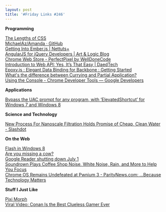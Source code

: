 ```yaml
---
layout: post
title: '#Friday Links #246'
---
```

**Programming**

[The Lengths of CSS](http://css-tricks.com/the-lengths-of-css/)   
[MichaelAz/Amanda · GitHub](https://github.com/MichaelAz/Amanda)   
[Getting Into Ember.js | Nettuts+](http://net.tutsplus.com/tutorials/javascript-ajax/getting-into-ember-js/)   
[AngularJS for jQuery Developers | Art & Logic Blog](http://blog.artlogic.com/2013/03/06/angularjs-for-jquery-developers/)   
[Chrome Web Store - PerfectPixel by WellDoneCode](https://chrome.google.com/webstore/detail/perfectpixel-by-welldonec/dkaagdgjmgdmbnecmcefdhjekcoceebi?hl=en)   
[Introduction to Web API: Yes, It’s That Easy | DaedTech](http://www.daedtech.com/introduction-to-web-api-yes-its-that-easy)   
[Epoxy.js : Elegant Data Binding for Backbone : Getting Started](http://epoxyjs.org/tutorials.html)   
[What's the difference between Currying and Partial Application?](http://raganwald.com/2013/03/07/currying-and-partial-application.html)   
[Using the Console - Chrome Developer Tools — Google Developers](https://developers.google.com/chrome-developer-tools/docs/console)

**Applications**

[Bypass the UAC prompt for any program, with ‘ElevatedShortcut’ for Windows 7 and Windows 8](http://www.freewaregenius.com/bypass-the-uac-prompt-for-any-program-elevatedshortcut-windows/)

**Science and Technology**

[New Process For Nanoscale Filtration Holds Promise of Cheap, Clean Water - Slashdot](http://science.slashdot.org/story/13/03/15/1944236/new-process-for-nanoscale-filtration-holds-promise-of-cheap-clean-water)

**On the Web**

[Flash in Windows 8](http://blogs.msdn.com/b/ie/archive/2013/03/11/flash-in-windows-8.aspx)   
[Are you missing a cow?](http://blogs.msdn.com/b/bharry/archive/2013/03/11/are-you-missing-a-cow.aspx)   
[Google Reader shutting down July 1](http://googleblog.blogspot.com/2013/03/a-second-spring-of-cleaning.html)   
[Soundrown Plays Coffee Shop Noise, White Noise, Rain, and More to Help You Focus](http://lifehacker.com/5990502/soundrown-plays-coffee-shop-noise-white-noise-rain-and-more-to-help-you-focus)   
[Chrome OS Remains Undefeated at Pwnium 3 - ParityNews.com: ...Because Technology Matters](http://paritynews.com/security/item/773-chrome-os-remains-undefeated-at-pwnium-3)

**Stuff I Just Like**

[Pixi Morph](http://gametest.mobi/pixi/morph/)   
[Viral Video: Conan Is the Best Clueless Gamer Ever](http://allthingsd.com/20130313/viral-video-conan-is-the-best-clueless-gamer-ever/)
